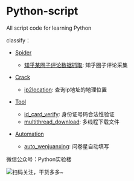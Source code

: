 # Python-script
All script code for learning Python

classify：  

- [Spider](https://github.com/XiangtingLee/Python-script/tree/main/Spider)
  - [知乎某圈子评论数据抓取](https://github.com/XiangtingLee/Python-script/tree/main/Spider/知乎某圈子评论数据抓取): 知乎圈子评论采集
    
    
- [Crack](https://github.com/XiangtingLee/Python-script/tree/main/Crack)
  - [ip2location](https://github.com/XiangtingLee/Python-script/tree/main/Crack/ip2location): 查询ip地址的地理位置
  

- [Tool](https://github.com/XiangtingLee/Python-script/tree/main/Tools)
  - [id_card_verify](https://github.com/XiangtingLee/Python-script/tree/main/Tools/id_card_verify): 身份证号码合法性验证
  - [multithread_download](https://github.com/XiangtingLee/Python-script/tree/main/Tools/multithread_download): 多线程下载文件
    

- [Automation](https://github.com/XiangtingLee/Python-script/tree/main/Automation)
  - [auto_wenjuanxing](https://github.com/XiangtingLee/Python-script/tree/main/Automation/auto_wenjuanxing): 问卷星自动填写
  
微信公众号：Python实验楼  

![扫码关注，干货多多~](https://mmbiz.qpic.cn/mmbiz_jpg/EUODptNZOeAVlqzPOj0XRia477GXfcls5aJ0813zOnVibSlp35nWnjSrfTk6ibaka32HI3joZ5tgzWPUDA9Ffib25w/)
